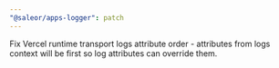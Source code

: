 ```yaml
---
"@saleor/apps-logger": patch
---
```


Fix Vercel runtime transport logs attribute order - attributes from logs context will be first so log attributes can override them.
